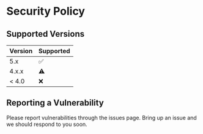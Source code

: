 # Security Policy

## Supported Versions

| Version | Supported          |
| ------- | ------------------ |
| 5.x     | :white_check_mark: |
| 4.x.x   | &#9888;            |
| < 4.0   | :x:                |

## Reporting a Vulnerability

Please report vulnerabilities through the issues page. Bring up an issue and we should respond to you soon. 
